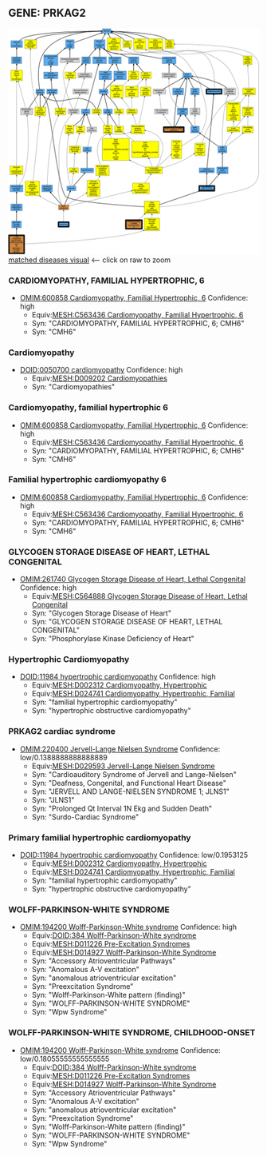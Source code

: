 
## GENE: PRKAG2

![image](PRKAG2.png)
[matched diseases visual](PRKAG2.png)  <-- click on raw to zoom


### CARDIOMYOPATHY, FAMILIAL HYPERTROPHIC, 6
 * [OMIM:600858 Cardiomyopathy, Familial Hypertrophic, 6](http://beta.monarchinitiative.org/disease/OMIM:600858) Confidence: high
    * Equiv:[MESH:C563436 Cardiomyopathy, Familial Hypertrophic, 6](http://beta.monarchinitiative.org/disease/MESH:C563436)
    * Syn: "CARDIOMYOPATHY, FAMILIAL HYPERTROPHIC, 6; CMH6"
    * Syn: "CMH6"

### Cardiomyopathy
 * [DOID:0050700 cardiomyopathy](http://beta.monarchinitiative.org/disease/DOID:0050700) Confidence: high
    * Equiv:[MESH:D009202 Cardiomyopathies](http://beta.monarchinitiative.org/disease/MESH:D009202)
    * Syn: "Cardiomyopathies"

### Cardiomyopathy, familial hypertrophic 6
 * [OMIM:600858 Cardiomyopathy, Familial Hypertrophic, 6](http://beta.monarchinitiative.org/disease/OMIM:600858) Confidence: high
    * Equiv:[MESH:C563436 Cardiomyopathy, Familial Hypertrophic, 6](http://beta.monarchinitiative.org/disease/MESH:C563436)
    * Syn: "CARDIOMYOPATHY, FAMILIAL HYPERTROPHIC, 6; CMH6"
    * Syn: "CMH6"

### Familial hypertrophic cardiomyopathy 6
 * [OMIM:600858 Cardiomyopathy, Familial Hypertrophic, 6](http://beta.monarchinitiative.org/disease/OMIM:600858) Confidence: high
    * Equiv:[MESH:C563436 Cardiomyopathy, Familial Hypertrophic, 6](http://beta.monarchinitiative.org/disease/MESH:C563436)
    * Syn: "CARDIOMYOPATHY, FAMILIAL HYPERTROPHIC, 6; CMH6"
    * Syn: "CMH6"

### GLYCOGEN STORAGE DISEASE OF HEART, LETHAL CONGENITAL
 * [OMIM:261740 Glycogen Storage Disease of Heart, Lethal Congenital](http://beta.monarchinitiative.org/disease/OMIM:261740) Confidence: high
    * Equiv:[MESH:C564888 Glycogen Storage Disease of Heart, Lethal Congenital](http://beta.monarchinitiative.org/disease/MESH:C564888)
    * Syn: "Glycogen Storage Disease of Heart"
    * Syn: "GLYCOGEN STORAGE DISEASE OF HEART, LETHAL CONGENITAL"
    * Syn: "Phosphorylase Kinase Deficiency of Heart"

### Hypertrophic Cardiomyopathy
 * [DOID:11984 hypertrophic cardiomyopathy](http://beta.monarchinitiative.org/disease/DOID:11984) Confidence: high
    * Equiv:[MESH:D002312 Cardiomyopathy, Hypertrophic](http://beta.monarchinitiative.org/disease/MESH:D002312)
    * Equiv:[MESH:D024741 Cardiomyopathy, Hypertrophic, Familial](http://beta.monarchinitiative.org/disease/MESH:D024741)
    * Syn: "familial hypertrophic cardiomyopathy"
    * Syn: "hypertrophic obstructive cardiomyopathy"

### PRKAG2 cardiac syndrome
 * [OMIM:220400 Jervell-Lange Nielsen Syndrome](http://beta.monarchinitiative.org/disease/OMIM:220400) Confidence: low/0.1388888888888889
    * Equiv:[MESH:D029593 Jervell-Lange Nielsen Syndrome](http://beta.monarchinitiative.org/disease/MESH:D029593)
    * Syn: "Cardioauditory Syndrome of Jervell and Lange-Nielsen"
    * Syn: "Deafness, Congenital, and Functional Heart Disease"
    * Syn: "JERVELL AND LANGE-NIELSEN SYNDROME 1; JLNS1"
    * Syn: "JLNS1"
    * Syn: "Prolonged Qt Interval 1N Ekg and Sudden Death"
    * Syn: "Surdo-Cardiac Syndrome"

### Primary familial hypertrophic cardiomyopathy
 * [DOID:11984 hypertrophic cardiomyopathy](http://beta.monarchinitiative.org/disease/DOID:11984) Confidence: low/0.1953125
    * Equiv:[MESH:D002312 Cardiomyopathy, Hypertrophic](http://beta.monarchinitiative.org/disease/MESH:D002312)
    * Equiv:[MESH:D024741 Cardiomyopathy, Hypertrophic, Familial](http://beta.monarchinitiative.org/disease/MESH:D024741)
    * Syn: "familial hypertrophic cardiomyopathy"
    * Syn: "hypertrophic obstructive cardiomyopathy"

### WOLFF-PARKINSON-WHITE SYNDROME
 * [OMIM:194200 Wolff-Parkinson-White syndrome](http://beta.monarchinitiative.org/disease/OMIM:194200) Confidence: high
    * Equiv:[DOID:384 Wolff-Parkinson-White syndrome](http://beta.monarchinitiative.org/disease/DOID:384)
    * Equiv:[MESH:D011226 Pre-Excitation Syndromes](http://beta.monarchinitiative.org/disease/MESH:D011226)
    * Equiv:[MESH:D014927 Wolff-Parkinson-White Syndrome](http://beta.monarchinitiative.org/disease/MESH:D014927)
    * Syn: "Accessory Atrioventricular Pathways"
    * Syn: "Anomalous A-V excitation"
    * Syn: "anomalous atrioventricular excitation"
    * Syn: "Preexcitation Syndrome"
    * Syn: "Wolff-Parkinson-White pattern (finding)"
    * Syn: "WOLFF-PARKINSON-WHITE SYNDROME"
    * Syn: "Wpw Syndrome"

### WOLFF-PARKINSON-WHITE SYNDROME, CHILDHOOD-ONSET
 * [OMIM:194200 Wolff-Parkinson-White syndrome](http://beta.monarchinitiative.org/disease/OMIM:194200) Confidence: low/0.18055555555555555
    * Equiv:[DOID:384 Wolff-Parkinson-White syndrome](http://beta.monarchinitiative.org/disease/DOID:384)
    * Equiv:[MESH:D011226 Pre-Excitation Syndromes](http://beta.monarchinitiative.org/disease/MESH:D011226)
    * Equiv:[MESH:D014927 Wolff-Parkinson-White Syndrome](http://beta.monarchinitiative.org/disease/MESH:D014927)
    * Syn: "Accessory Atrioventricular Pathways"
    * Syn: "Anomalous A-V excitation"
    * Syn: "anomalous atrioventricular excitation"
    * Syn: "Preexcitation Syndrome"
    * Syn: "Wolff-Parkinson-White pattern (finding)"
    * Syn: "WOLFF-PARKINSON-WHITE SYNDROME"
    * Syn: "Wpw Syndrome"
